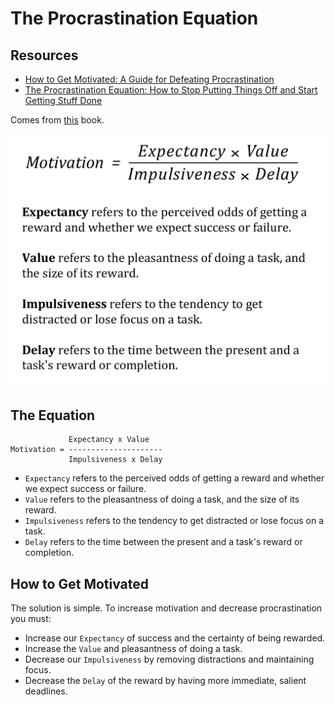 # The Procrastination Equation

Resources
---

- [How to Get Motivated: A Guide for Defeating Procrastination][1]
- [The Procrastination Equation: How to Stop Putting Things Off and Start Getting Stuff Done][2]

<!-- Links -->
[1]: https://alexvermeer.com/getmotivated/
[2]: https://www.amazon.com/Procrastination-Equation-Putting-Things-Getting/dp/0061703621/

<!-- Links end -->


Comes from [this][2] book.

![procrastination-equation](assets/procrastination-equation.png)

The Equation
---

```
             Expectancy x Value
Motivation = ---------------------
             Impulsiveness x Delay
```

- `Expectancy` refers to the perceived odds of getting a reward and whether we
  expect success or failure.
- `Value` refers to the pleasantness of doing a task, and the size of its
    reward.
- `Impulsiveness` refers to the tendency to get distracted or lose focus on a
    task.
- `Delay` refers to the time between the present and a task's reward or
  completion.

How to Get Motivated
---

The solution is simple. To increase motivation and decrease procrastination you
must:

- Increase our `Expectancy` of success and the certainty of being rewarded.
- Increase the `Value` and pleasantness of doing a task.
- Decrease our `Impulsiveness` by removing distractions and maintaining focus.
- Decrease the `Delay` of the reward by having more immediate, salient
    deadlines.
